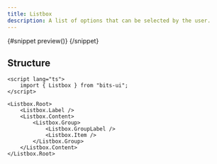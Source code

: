 ```yaml
---
title: Listbox
description: A list of options that can be selected by the user.
---
```


<script>
	import { APISection, ComponentPreviewV2, ListboxDemo } from '$lib/components'
	export let schemas;
</script>

<ComponentPreviewV2 name="listbox-demo" comp="Listbox">

{#snippet preview()}
<ListboxDemo />
{/snippet}

</ComponentPreviewV2>

## Structure

```svelte
<script lang="ts">
	import { Listbox } from "bits-ui";
</script>

<Listbox.Root>
	<Listbox.Label />
	<Listbox.Content>
		<Listbox.Group>
			<Listbox.GroupLabel />
			<Listbox.Item />
		</Listbox.Group>
	</Listbox.Content>
</Listbox.Root>
```
